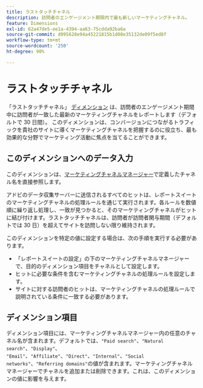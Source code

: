 ```yaml
---
title: ラストタッチチャネル
description: 訪問者のエンゲージメント期限内で最も新しいマーケティングチャネル。
feature: Dimensions
exl-id: 62a47de5-ee1a-4394-aa63-75cdda92ba6a
source-git-commit: d095628e94a45221815b1d08e35132de09f5ed8f
workflow-type: tm+mt
source-wordcount: '250'
ht-degree: 90%

---
```


# ラストタッチチャネル

「ラストタッチチャネル」 [ディメンション](overview.md) は、訪問者のエンゲージメント期間中に訪問者が一致した最新のマーケティングチャネルをレポートします（デフォルトで 30 日間）。 このディメンションは、コンバージョンにつながるトラフィックを貴社のサイトに導くマーケティングチャネルを把握するのに役立ち、最も効果的な分野でマーケティング活動に焦点を当てることができます。

## このディメンションへのデータ入力

このディメンションは、[マーケティングチャネルマネージャー](/help/admin/admin/c-manage-report-suites/c-edit-report-suites/marketing-channels/c-channels.md)で定義したチャネル名を直接参照します。

アドビのデータ収集サーバーに送信されるすべてのヒットは、レポートスイートのマーケティングチャネルの処理ルールを通じて実行されます。各ルールを数値順に繰り返し処理し、一致が見つかると、そのマーケティングチャネルがヒットに結び付けます。ラストタッチチャネルは、訪問者が訪問者関与期間（デフォルトでは 30 日）を超えてサイトを訪問しない限り維持されます。

このディメンションを特定の値に設定する場合は、次の手順を実行する必要があります。

* 「レポートスイートの設定」の下のマーケティングチャネルマネージャーで、目的のディメンション項目をチャネルとして設定します。
* ヒットに必要な条件を含むマーケティングチャネルの処理ルールを設定します。
* サイトに対する訪問者のヒットは、マーケティングチャネルの処理ルールで説明されている条件に一致する必要があります。

## ディメンション項目

ディメンション項目には、マーケティングチャネルマネージャー内の任意のチャネル名が含まれます。デフォルトでは、`"Paid search"`、`"Natural search"`、`"Display"`、 `"Email"`、`"Affiliate"`、`"Direct"`、`"Internal"`、`"Social networks"`、`"Referring domains"`の値が含まれます。マーケティングチャネルマネージャーでチャネルを追加または削除できます。これは、このディメンションの値に影響を与えます。
